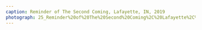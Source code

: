 ```yaml
---
caption: Reminder of The Second Coming, Lafayette, IN, 2019
photograph: 25_Reminder%20of%20The%20Second%20Coming%2C%20Lafayette%2C%20IN%2C%202019.jpg
---
```

